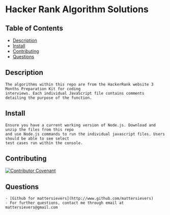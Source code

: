 # Hacker Rank Algorithm Solutions

 ## Table of Contents
  * [Description](#description)
  * [Install](#install)
  * [Contributing](#contributing)
  * [Questions](#questions)

  ## Description
    The algorithms within this repo are from the HackerRank website 3 Months Preparation Kit for coding 
    interviews. Each individual JavaScript file contains comments detailing the purpose of the function.

  ## Install
    Ensure you have a current working version of Node.js. Download and unzip the files from this repo 
    and use Node.js commands to run the individual javascript files. Users should be able to see select 
    test cases run within the console.
  

  ## Contributing
  [![Contributor Covenant](https://img.shields.io/badge/Contributor%20Covenant-2.1-4baaaa.svg)](code_of_conduct.md)

  ## Questions
    - [Github for mattersievers](http://www.github.com/mattersievers)
    - For further questions, contact me through email at mattersievers@gmail.com